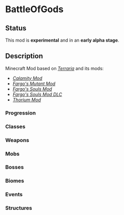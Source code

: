 # BattleOfGods
## Status
This mod is **experimental** and in an **early alpha stage**.

## Description
Minecraft Mod based on [*Terraria*](https://terraria.org/) and its mods:

 - [*Calamity Mod*](https://steamcommunity.com/sharedfiles/filedetails/?id=2824688072&searchtext=calamity)
 - [*Fargo's Mutant Mod*](https://steamcommunity.com/sharedfiles/filedetails/?id=2570931073)
 - [*Fargo's Souls Mod*](https://steamcommunity.com/sharedfiles/filedetails/?id=2815540735&searchtext=Fargo)
 - [*Fargo's Souls Mod DLC*](https://steamcommunity.com/sharedfiles/filedetails/?id=3044249615)
 - [*Thorium Mod*](https://steamcommunity.com/sharedfiles/filedetails/?id=2909886416&searchtext=thorium)

### Progression

### Classes

### Weapons

### Mobs

### Bosses

### Biomes

### Events

### Structures

<!--stackedit_data:
eyJoaXN0b3J5IjpbLTEzMzU2NDE5NDUsOTUxMDg2NjYzLDE3OD
k1MDUwODcsMTA1MDgxNTY5NywxMDUwODE1Njk3LC0xODk2NDMz
NDE5LDE2MDYwODIzMzQsLTE4MTY0MjY0NTVdfQ==
-->